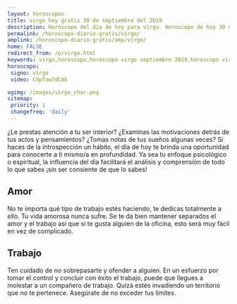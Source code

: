 ```yaml
---
layout: horoscopos
title: virgo hoy gratis 30 de septiembre del 2019 
description: Horóscopo del dia de hoy para virgo. Horoscopo de hoy 30 de septiembre del 2019. Las predicciones de amor, trabajo, vida personal gratis.
permalink: /horoscopo-diario-gratis/virgo/
amplink: /horoscopo-diario-gratis/amp/virgo/
home: FALSE
redirect_from: /p/virgo.html
keywords: virgo,horoscopo,horoscopo virgo septiembre 2019,horoscopo virgo hoy,tarot virgo septiembre 2019,horoscopo virgo,tarot virgo hoy,horoscopo de hoy,horoscopo diario,tarot del amor,horoscopo de hoy virgo,horoscopo diario del tarot, Horoscopo de hoy virgo 30 de septiembre del 2019,horóscopo del día,signos zodiacales 2019, el horoscopo de hoy
horoscopo:
 signo: virgo
 video: CXpTxw7dCAk

ogimg: /images/virgo_char.png
sitemap:
 priority: 1
 changefreq: 'daily'
---
```



¿Le prestas atención a tu ser interior? ¿Examinas las motivaciones detrás de tus actos y pensamientos? ¿Tomas notas de tus sueños algunas veces? Si haces de la introspección un hábito, el día de hoy te brinda una oportunidad para conocerte a ti mismo/a en profundidad. Ya sea tu enfoque psicológico o espiritual, la influencia del día facilitará el análisis y comprensión de todo lo que sabes ¡sin ser consiente de que lo sabes!

## Amor

No te importa qué tipo de trabajo estés haciendo, te dedicas totalmente a ello. Tu vida amorosa nunca sufre. Se te da bien mantener separados el amor y el trabajo así que si te gusta alguien de la oficina, esto será muy fácil en vez de complicado.

## Trabajo

Ten cuidado de no sobrepasarte y ofender a alguien. En un esfuerzo por tomar el control y concluir con éxito el trabajo, puede que llegues a molestar a un compañero de trabajo. Quizá estés invadiendo un territorio que no te pertenece. Asegúrate de no exceder tus límites.